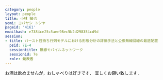 ```yaml
---
category: people
layout: people
title: 小林 敏也
yomi: コバヤシ トシヤ
pageid: '4161'
emailhash: e7384ce25c5aee98ec5b2d298354cd9d
session:
- title: バースト性待ち行列モデルにおける形態分析の評価手法と公衆無線回線の最適配置の提案
  psid: 7E-4
  sessiontitle: 無線モバイルネットワーク
  sessionid: 7e
  role: 発表者
---
```

お酒は飲めませんが，おしゃべりは好きです．
宜しくお願い致します．